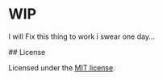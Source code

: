 <h1>WIP</h1>
<p>I will Fix this thing to work i swear one day...</p>
## License

Licensed under the [MIT license](https://github.com/frontio-ai/vite-template/blob/main/LICENSE).
